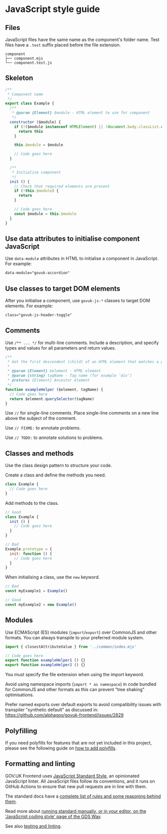 # JavaScript style guide

## Files

JavaScript files have the same name as the component's folder name. Test files have a `.test` suffix placed before the file extension.

```console
component
├── component.mjs
└── component.test.js
```

## Skeleton

```mjs
/**
 * Component name
 */
export class Example {
  /**
   * @param {Element} $module - HTML element to use for component
   */
  constructor ($module) {
    if (!($module instanceof HTMLElement) || !document.body.classList.contains('govuk-frontend-supported')) {
      return this
    }

    this.$module = $module

    // Code goes here
  }

  /**
   * Initialise component
   */
  init () {
    // Check that required elements are present
    if (!this.$module) {
      return
    }

    // Code goes here
    const $module = this.$module
  }
}
```

## Use data attributes to initialise component JavaScript

Use `data-module` attributes in HTML to initialise a component in JavaScript. For example:

```html
data-module="govuk-accordion"
```

## Use classes to target DOM elements

After you initialise a component, use `govuk-js-*` classes to target DOM elements. For example:

```html
class="govuk-js-header-toggle"
```

## Comments

Use `/** ... */` for multi-line comments. Include a description, and specify types and values for all parameters and return values.

```mjs
/**
 * Get the first descendent (child) of an HTML element that matches a given tag name
 *
 * @param {Element} $element - HTML element
 * @param {string} tagName - Tag name (for example 'div')
 * @returns {Element} Ancestor element
 */
function exampleHelper ($element, tagName) {
  // Code goes here
  return $element.querySelector(tagName)
}
```

Use `//` for single-line comments. Place single-line comments on a new line above the subject of the comment.

Use `// FIXME:` to annotate problems.

Use `// TODO:` to annotate solutions to problems.

## Classes and methods

Use the class design pattern to structure your code.

Create a class and define the methods you need.

```mjs
class Example {
  // Code goes here
}
```

Add methods to the class.

```mjs
// Good
class Example {
  init () {
    // Code goes here
  }
}

// Bad
Example.prototype = {
  init: function () {
    // Code goes here
  }
}
```

When initialising a class, use the `new` keyword.

```mjs
// Bad
const myExample1 = Example()

// Good
const myExample2 = new Example()
```

## Modules

Use ECMAScript (ES) modules (`import`/`export`) over CommonJS and other formats. You can always transpile to your preferred module system.

```mjs
import { closestAttributeValue } from '../common/index.mjs'

// Code goes here
export function exampleHelper1 () {}
export function exampleHelper2 () {}
```

You must specify the file extension when using the import keyword.

Avoid using namespace imports (`import * as namespace`) in code bundled for CommonJS and other formats as this can prevent "tree shaking" optimisations.

Prefer named exports over default exports to avoid compatibility issues with transpiler "synthetic default" as discussed in: https://github.com/alphagov/govuk-frontend/issues/2829

## Polyfilling

If you need polyfills for features that are not yet included in this project, please see the following guide on [how to add polyfills](../polyfilling.md).

## Formatting and linting

GOV.UK Frontend uses [JavaScript Standard Style](https://standardjs.com), an opinionated JavaScript linter. All JavaScript files follow its conventions, and it runs on GitHub Actions to ensure that new pull requests are in line with them.

The standard docs have a [complete list of rules and some reasoning behind them](https://standardjs.com/rules.html).

Read more about [running standard manually, or in your editor, on the 'JavaScript coding style' page of the GDS Way](https://gds-way.cloudapps.digital/manuals/programming-languages/js.html#linting).

See also [testing and linting](/docs/releasing/testing-and-linting.md).
